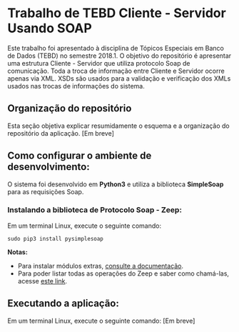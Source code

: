 # Trabalho de TEBD Cliente - Servidor Usando SOAP

Este trabalho foi apresentado à disciplina de Tópicos Especiais em Banco de Dados (TEBD) no semestre 2018.1.
O objetivo do repositório é apresentar uma estrutura Cliente - Servidor que utiliza protocolo Soap de comunicação. Toda a troca de informação entre Cliente e Servidor ocorre apenas via XML. XSDs são usados para a validação e verificação dos XMLs usados nas trocas de informações do sistema.


## Organização do repositório

Esta seção objetiva explicar resumidamente o esquema e a organização do repositório da aplicação.
[Em breve]  


## Como configurar o ambiente de desenvolvimento:

O sistema foi desenvolvido em **Python3** e utiliza a biblioteca **SimpleSoap** para as requisições Soap.

### Instalando a biblioteca de Protocolo Soap - Zeep:    

Em um terminal Linux, execute o seguinte comando:

	sudo pip3 install pysimplesoap



**Notas:**
  - Para instalar módulos extras, [consulte a documentação](http://docs.python-zeep.org/en/master/).
  - Para poder listar todas as operações do Zeep e saber como chamá-las, acesse [este link](http://docs.python-zeep.org/en/master/in_depth.html).



## Executando a aplicação:

Em um terminal Linux, execute o seguinte comando:
[Em breve]
